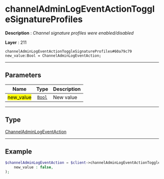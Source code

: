 # channelAdminLogEventActionToggleSignatureProfiles

**Description** : *Channel signature profiles were enabled/disabled*

**Layer** : 211

```tl
channelAdminLogEventActionToggleSignatureProfiles#60a79c79 new_value:Bool = ChannelAdminLogEventAction;
```

---

## Parameters

| Name | Type | Description |
| :---: | :---: | :--- |
| <mark>new_value</mark> | [`Bool`](type/Bool) | New value |

---

## Type

[ChannelAdminLogEventAction](type/ChannelAdminLogEventAction)

---

## Example

```php
$channelAdminLogEventAction = $client->channelAdminLogEventActionToggleSignatureProfiles(
	new_value : false,
);
```